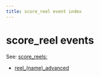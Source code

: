 ```yaml
---
title: score_reel event index
---
```


# score_reel events


See: [score_reels:](../config/score_reels.md)

* [reel_(name)_advanced](reel_score_reel_advanced.md)
